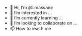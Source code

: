 - 👋 Hi, I’m @limassane    
- 👀 I’m interested in ...      
- 🌱 I’m currently learning ...   
- 💞️ I’m looking to collaborate on ...    
- 📫 How to reach me     

<!---
limassane/limassane is a ✨ special ✨ repository because its `README.md` (this file) appears on your GitHub profile.
You can click the Preview link to take a look at your changes.
--->
